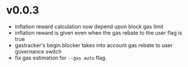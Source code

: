 # v0.0.3
- inflation reward calculation now depend upon block gas limit
- inflation reward is given even when the gas rebate to the user flag is true
- gastracker's begin blocker takes into account gas rebate to user governance switch
- fix gas estimation for `--gas auto` flag.
